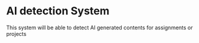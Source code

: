# AI detection System
 This system will be able to detect AI generated contents for assignments or projects 
